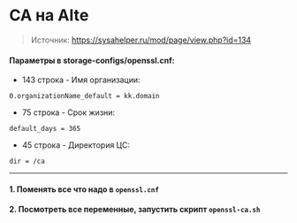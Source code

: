 # CA на Altе
> Источник: https://sysahelper.ru/mod/page/view.php?id=134

#### Параметры в storage-configs/openssl.cnf:
 - 143 строка - Имя организации:
``` 
0.organizationName_default = kk.domain
```
 - 75 строка - Срок жизни:
```
default_days = 365
```
 - 45 строка - Директория ЦС:
```
dir = /ca
```

---

#### 1. Поменять все что надо в `openssl.cnf`

#### 2. Посмотреть все переменные, запустить скрипт `openssl-ca.sh`